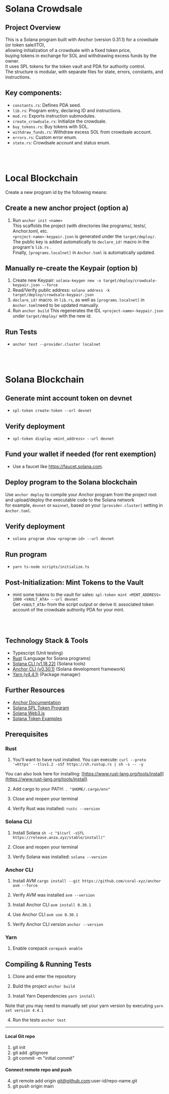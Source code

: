 # Solana Crowdsale 

## Project Overview
This is a Solana program built with Anchor (version 0.31.1) for a crowdsale (or token sale/ITO), <br>
allowing initialization of a crowdsale with a fixed token price, <br>
buying tokens in exchange for SOL and withdrawing excess funds by the owner.<br>
It uses SPL tokens for the token vault and PDA for authority control.<br>
The structure is modular, with separate files for state, errors, constants, and instructions.<br>


## Key components:

* `constants.rs`: Defines PDA seed.
* `lib.rs`: Program entry, declaring ID and instructions.
* `mod.rs`: Exports instruction submodules.
* `create_crowdsale.rs`: Initialize the crowdsale.
* `buy_tokens.rs`: Buy tokens with SOL.
* `withdraw_funds.rs`: Withdraw excess SOL from crowdsale account.
* `errors.rs`: Custom error enum.
* `state.rs`: Crowdsale account and status enum.

<br><br>

# Local Blockchain 


Create a new program id by the following means:

## Create a new anchor project (option a)
1) Run `anchor init <name>` <br>
   This scaffolds the project (with directories like programs/, tests/, Anchor.toml, etc.<br>
  `<project-name>-keypair.json` is generated under the `target/deploy/`.<br>
   The public key is added automatically to `declare_id!` macro in the program's `lib.rs` . <br>
   Finally, `[programs.localnet]` in `Anchor.toml` is automatically updated.<br>

## Manually re-create the Keypair (option b)
1) Create new Keypair: `solana-keygen new -o target/deploy/crowdsale-keypair.json --force` <br>
2) Read/Verify public address: `solana address -k target/deploy/crowdsale-keypair.json` <br>
3) `declare_id!` macro. in `lib.rs`, as well as `[programs.localnet]`  in `Anchor.toml`need to be updated manually.
4) Run `anchor build` This regenerates the IDL `<project-name>-keypair.json` under `target/deploy/` with the new id.


## Run Tests
* `anchor test --provider.cluster localnet`


<br><br>

# Solana Blockchain

## Generate mint account token on devnet
* `spl-token create-token --url devnet`

## Verify deployment
* `spl-token display <mint_address> --url devnet`


## Fund your wallet if needed (for rent exemption)
* Use a faucet like https://faucet.solana.com.


## Deploy program to the Solana blockchain

Use `anchor deploy` to compile your Anchor program from the project root and upload/deploy the executable code to the Solana network <br>
for example, `devnet` or `mainnet`, based on your `[provider.cluster]` setting in `Anchor.toml`.

## Verify deployment
* `solana program show <program-id> --url devnet`

## Run program
* `yarn ts-node scripts/initialize.ts`


## Post-Initialization: Mint Tokens to the Vault
* mint some tokens to the vault for sales: `spl-token mint <MINT_ADDRESS> 1000 <VAULT_ATA> --url devnet` <br>
  Get `<VAULT_ATA>` from the script output or derive it: associated token account of the crowdsale authority PDA for your mint.


<br><br>



## Technology Stack & Tools
- Typescript (Unit testing)
- [Rust](https://www.rust-lang.org/tools/install) (Language for Solana programs)
- [Solana CLI (v1.18.22)](https://solana.com/docs/intro/installation) (Solana tools)
- [Anchor CLI (v0.30.1)](https://www.anchor-lang.com/) (Solana development framework)
- [Yarn (v4.4.1)](https://yarnpkg.com/getting-started/install) (Package manager)

## Further Resources
- [Anchor Documentation](https://www.anchor-lang.com/)
- [Solana SPL Token Program](https://spl.solana.com/token)
- [Solana Web3.js](https://solana-labs.github.io/solana-web3.js/)
- [Solana Token Examples](https://solana.com/docs/programs/examples#tokens)

## Prerequisites
### Rust
1. You'll want to have rust installed. You can execute:
`curl --proto '=https' --tlsv1.2 -sSf https://sh.rustup.rs | sh -s -- -y`

You can also look here for installing:
[https://www.rust-lang.org/tools/install](https://www.rust-lang.org/tools/install)

2. Add cargo to your PATH:
`. "$HOME/.cargo/env"`

3. Close and reopen your terminal

4. Verify Rust was installed:
`rustc --version`

### Solana CLI
1. Install Solana
`sh -c "$(curl -sSfL https://release.anza.xyz/stable/install)"`

2. Close and reopen your terminal

3. Verify Solana was installed:
`solana --version`

### Anchor CLI
1. Install AVM
`cargo install --git https://github.com/coral-xyz/anchor avm --force`

2. Verify AVM was installed
`avm --version`

3. Install Anchor CLI
`avm install 0.30.1`

4. Use Anchor CLI
`avm use 0.30.1`

5. Verify Anchor CLI version
`anchor --version`

### Yarn
1. Enable corepack 
`corepack enable`

## Compiling & Running Tests
1. Clone and enter the repository

2. Build the project
`anchor build`

3. Install Yarn Dependencies
`yarn install`

Note that you may need to manually set your yarn version by executing
`yarn set version 4.4.1`

4. Run the tests
`anchor test`


---


#### Local Git repo

1) git init
2) git add .gitignore
3) git commit -m "initial commit"

#### Connect remote repo and push 
4) git remote add origin git@github.com:user-id/repo-name.git
5) git push origin main                                                       
